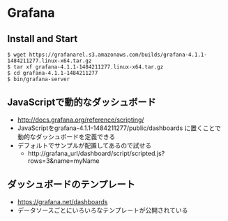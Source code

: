 # Grafana

## Install and Start
```
$ wget https://grafanarel.s3.amazonaws.com/builds/grafana-4.1.1-1484211277.linux-x64.tar.gz
$ tar xf grafana-4.1.1-1484211277.linux-x64.tar.gz
$ cd grafana-4.1.1-1484211277
$ bin/grafana-server
```

## JavaScriptで動的なダッシュボード
* http://docs.grafana.org/reference/scripting/
* JavaScriptをgrafana-4.1.1-1484211277/public/dashboards に置くことで動的なダッシュボードを定義できる
* デフォルトでサンプルが配置してあるので試せる
  * http://grafana_url/dashboard/script/scripted.js?rows=3&name=myName


## ダッシュボードのテンプレート
* https://grafana.net/dashboards
* データソースごとにいろいろなテンプレートが公開されている
